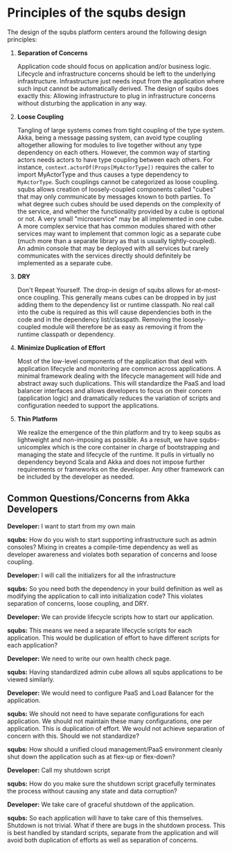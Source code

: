# Principles of the squbs design

The design of the squbs platform centers around the following design principles:

1. **Separation of Concerns**
  
   Application code should focus on application and/or business logic. Lifecycle and infrastructure concerns should be left to the underlying infrastructure. Infrastructure just needs input from the application where such input cannot be automatically derived. The design of squbs does exactly this: Allowing infrastructure to plug in infrastructure concerns without disturbing the application in any way.

2. **Loose Coupling**

   Tangling of large systems comes from tight coupling of the type system. Akka, being a message passing system, can avoid type coupling altogether allowing for modules to live together without any type dependency on each others. However, the common way of starting actors needs actors to have type coupling between each others. For instance, `context.actorOf(Props[MyActorType])` requires the caller to import MyActorType and thus causes a type dependency to `MyActorType`. Such couplings cannot be categorized as loose coupling. squbs allows creation of loosely-coupled components called "cubes" that may only communicate by messages known to both parties. To what degree such cubes should be used depends on the complexity of the service, and whether the functionality provided by a cube is optional or not. A very small "microservice" may be all implemented in one cube. A more complex service that has common modules shared with other services may want to implement that common logic as a separate cube (much more than a separate library as that is usually tightly-coupled). An admin console that may be deployed with all services but rarely communicates with the services directly should definitely be implemented as a separate cube. 
   
3. **DRY**  

   Don't Repeat Yourself. The drop-in design of squbs allows for at-most-once coupling. This generally means cubes can be dropped in by just adding them to the dependency list or runtime classpath. No real call into the cube is required as this will cause dependencies both in the code and in the dependency list/classpath. Removing the loosely-coupled module will therefore be as easy as removing it from the runtime classpath or dependency.
   
4. **Minimize Duplication of Effort**

   Most of the low-level components of the application that deal with application lifecycle and monitoring are common across applications. A minimal framework dealing with the lifecycle management will hide and abstract away such duplications. This will standardize the PaaS and load balancer interfaces and allows developers to focus on their concern (application logic) and dramatically reduces the variation of scripts and configuration needed to support the applications.
   
5. **Thin Platform**

   We realize the emergence of the thin platform and try to keep squbs as lightweight and non-imposing as possible. As a result, we have squbs-unicomplex which is the core container in charge of bootstrapping and managing the state and lifecycle of the runtime. It pulls in virtually no dependency beyond Scala and Akka and does not impose further requirements or frameworks on the developer. Any other framework can be included by the developer as needed.

  
## Common Questions/Concerns from Akka Developers

**Developer:** I want to start from my own main

**squbs:** How do you wish to start supporting infrastructure such as admin consoles? Mixing in creates a compile-time dependency as well as developer awareness and violates both separation of concerns and loose coupling.

**Developer:** I will call the initializers for all the infrastructure

**squbs:** So you need both the dependency in your build definition as well as modifying the application to call into initialization code? This violates separation of concerns, loose coupling, and DRY.

**Developer:** We can provide lifecycle scripts how to start our application.

**squbs:** This means we need a separate lifecycle scripts for each application. This would be duplication of effort to have different scripts for each application?

**Developer:** We need to write our own health check page.

**squbs:** Having standardized admin cube allows all squbs applications to be viewed similarly.

**Developer:** We would need to configure PaaS and Load Balancer for the application.

**squbs:** We should not need to have separate configurations for each application. We should not maintain these many configurations, one per application. This is duplication of effort. We would not achieve separation of concern with this. Should we not standardize?

**squbs:** How should a unified cloud management/PaaS environment cleanly shut down the application such as at flex-up or flex-down?

**Developer:** Call my shutdown script

**squbs:** How do you make sure the shutdown script gracefully terminates the process without causing any state and data corruption?

**Developer:** We take care of graceful shutdown of the application.

**squbs:** So each application will have to take care of this themselves. Shutdown is not trivial. What if there are bugs in the shutdown process. This is best handled by standard scripts, separate from the application and will avoid both duplication of efforts as well as separation of concerns.

